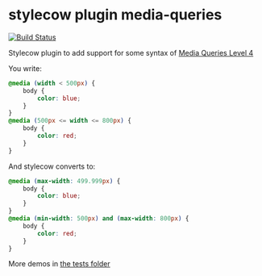 stylecow plugin media-queries
=============================

[![Build Status](https://travis-ci.org/stylecow/stylecow-plugin-media-queries.svg)](https://travis-ci.org/stylecow/stylecow-plugin-media-queries)

Stylecow plugin to add support for some syntax of [Media Queries Level 4](https://drafts.csswg.org/mediaqueries4/)

You write:

```css
@media (width < 500px) {
	body {
		color: blue;
	}
}
@media (500px <= width <= 800px) {
	body {
		color: red;
	}
}
```

And stylecow converts to:

```css
@media (max-width: 499.999px) {
	body {
		color: blue;
	}
}
@media (min-width: 500px) and (max-width: 800px) {
	body {
		color: red;
	}
}
```

More demos in [the tests folder](https://github.com/stylecow/stylecow-plugin-media-queries/tree/master/tests/cases)
